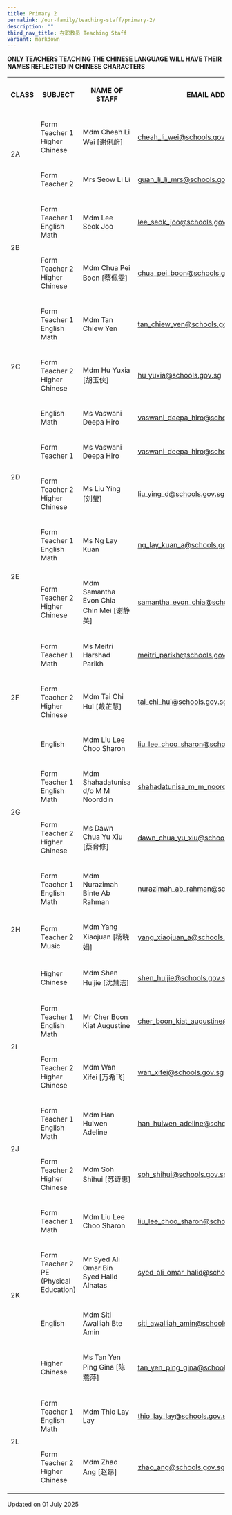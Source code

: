 ```yaml
---
title: Primary 2
permalink: /our-family/teaching-staff/primary-2/
description: ""
third_nav_title: 在职教员 Teaching Staff
variant: markdown
---
```

<p><strong>ONLY TEACHERS TEACHING THE CHINESE LANGUAGE WILL HAVE THEIR NAMES REFLECTED IN CHINESE CHARACTERS</strong>
</p>
<table style="minWidth: 100px">
<colgroup>
<col>
<col>
<col>
<col>
</colgroup>
<tbody>
<tr>
<th rowspan="1" colspan="1">
<p><strong>CLASS</strong>
</p>
</th>
<th rowspan="1" colspan="1">
<p><strong>SUBJECT</strong>
</p>
</th>
<th rowspan="1" colspan="1">
<p><strong>NAME OF STAFF</strong>
</p>
</th>
<th rowspan="1" colspan="1">
<p><strong>EMAIL ADDRESS</strong>
</p>
</th>
</tr>
<tr>
<td rowspan="2" colspan="1">
<p>2A</p>
</td>
<td rowspan="1" colspan="1">
<p>Form Teacher 1
<br>Higher Chinese</p>
</td>
<td rowspan="1" colspan="1">
<p>Mdm Cheah Li Wei [谢俐蔚]</p>
</td>
<td rowspan="1" colspan="1">
<p><u>cheah_li_wei@schools.gov.sg</u>
</p>
</td>
</tr>
<tr>
<td rowspan="1" colspan="1">
<p>Form Teacher 2</p>
</td>
<td rowspan="1" colspan="1">
<p>Mrs Seow Li Li</p>
</td>
<td rowspan="1" colspan="1">
<p><u>guan_li_li_mrs@schools.gov.sg</u>
</p>
</td>
</tr>
<tr>
<td rowspan="2" colspan="1">
<p>2B</p>
</td>
<td rowspan="1" colspan="1">
<p>Form Teacher 1
<br>English
<br>Math</p>
</td>
<td rowspan="1" colspan="1">
<p>Mdm Lee Seok Joo</p>
</td>
<td rowspan="1" colspan="1">
<p><u>lee_seok_joo@schools.gov.sg</u>
</p>
</td>
</tr>
<tr>
<td rowspan="1" colspan="1">
<p>Form Teacher 2
<br>Higher Chinese</p>
</td>
<td rowspan="1" colspan="1">
<p>Mdm Chua Pei Boon [蔡佩雯]</p>
</td>
<td rowspan="1" colspan="1">
<p><u>chua_pei_boon@schools.gov.sg</u>
</p>
</td>
</tr>
<tr>
<td rowspan="3" colspan="1">
<p>2C</p>
</td>
<td rowspan="1" colspan="1">
<p>Form Teacher 1
<br>English
<br>Math</p>
</td>
<td rowspan="1" colspan="1">
<p>Mdm Tan Chiew Yen</p>
</td>
<td rowspan="1" colspan="1">
<p><u>tan_chiew_yen@schools.gov.sg</u>
</p>
</td>
</tr>
<tr>
<td rowspan="1" colspan="1">
<p>Form Teacher 2
<br>Higher Chinese</p>
</td>
<td rowspan="1" colspan="1">
<p>Mdm Hu Yuxia [胡玉侠]</p>
</td>
<td rowspan="1" colspan="1">
<p><u>hu_yuxia@schools.gov.sg</u>
</p>
</td>
</tr>
<tr>
<td rowspan="1" colspan="1">
<p>English
<br>Math</p>
</td>
<td rowspan="1" colspan="1">
<p>Ms Vaswani Deepa Hiro</p>
</td>
<td rowspan="1" colspan="1">
<p><u>vaswani_deepa_hiro@schools.gov.sg</u>
</p>
</td>
</tr>
<tr>
<td rowspan="2" colspan="1">
<p>2D</p>
</td>
<td rowspan="1" colspan="1">
<p>Form Teacher 1</p>
</td>
<td rowspan="1" colspan="1">
<p>Ms Vaswani Deepa Hiro</p>
</td>
<td rowspan="1" colspan="1">
<p><u>vaswani_deepa_hiro@schools.gov.sg</u>
</p>
</td>
</tr>
<tr>
<td rowspan="1" colspan="1">
<p>Form Teacher 2
<br>Higher Chinese</p>
</td>
<td rowspan="1" colspan="1">
<p>Ms Liu Ying [刘莹]</p>
</td>
<td rowspan="1" colspan="1">
<p><u>liu_ying_d@schools.gov.sg</u>
</p>
</td>
</tr>
<tr>
<td rowspan="2" colspan="1">
<p>2E</p>
</td>
<td rowspan="1" colspan="1">
<p>Form Teacher 1
<br>English
<br>Math</p>
</td>
<td rowspan="1" colspan="1">
<p>Ms Ng Lay Kuan</p>
</td>
<td rowspan="1" colspan="1">
<p><u>ng_lay_kuan_a@schools.gov.sg</u>
</p>
</td>
</tr>
<tr>
<td rowspan="1" colspan="1">
<p>Form Teacher 2
<br>Higher Chinese</p>
</td>
<td rowspan="1" colspan="1">
<p>Mdm Samantha Evon Chia Chin Mei [谢静美]</p>
</td>
<td rowspan="1" colspan="1">
<p><u>samantha_evon_chia@schools.gov.sg</u>
</p>
</td>
</tr>
<tr>
<td rowspan="3" colspan="1">
<p>2F</p>
</td>
<td rowspan="1" colspan="1">
<p>Form Teacher 1
<br>Math</p>
</td>
<td rowspan="1" colspan="1">
<p>Ms Meitri Harshad Parikh</p>
</td>
<td rowspan="1" colspan="1">
<p><u>meitri_parikh@schools.gov.sg</u>
</p>
</td>
</tr>
<tr>
<td rowspan="1" colspan="1">
<p>Form Teacher 2
<br>Higher Chinese</p>
</td>
<td rowspan="1" colspan="1">
<p>Mdm Tai Chi Hui [戴芷慧]</p>
</td>
<td rowspan="1" colspan="1">
<p><u>tai_chi_hui@schools.gov.sg</u>
</p>
</td>
</tr>
<tr>
<td rowspan="1" colspan="1">
<p>English</p>
</td>
<td rowspan="1" colspan="1">
<p>Mdm Liu Lee Choo Sharon</p>
</td>
<td rowspan="1" colspan="1">
<p><u>liu_lee_choo_sharon@schools.gov.sg</u>
</p>
</td>
</tr>
<tr>
<td rowspan="2" colspan="1">
<p>2G</p>
</td>
<td rowspan="1" colspan="1">
<p>Form Teacher 1
<br>English
<br>Math</p>
</td>
<td rowspan="1" colspan="1">
<p>Mdm Shahadatunisa d/o M M Noorddin</p>
</td>
<td rowspan="1" colspan="1">
<p><u>shahadatunisa_m_m_noorddin@schools.gov.sg</u>
</p>
</td>
</tr>
<tr>
<td rowspan="1" colspan="1">
<p>Form Teacher 2
<br>Higher Chinese</p>
</td>
<td rowspan="1" colspan="1">
<p>Ms Dawn Chua Yu Xiu [蔡育修]</p>
</td>
<td rowspan="1" colspan="1">
<p><u>dawn_chua_yu_xiu@schools.gov.sg</u>
</p>
</td>
</tr>
<tr>
<td rowspan="3" colspan="1">
<p>2H</p>
</td>
<td rowspan="1" colspan="1">
<p>Form Teacher 1
<br>English
<br>Math</p>
</td>
<td rowspan="1" colspan="1">
<p>Mdm Nurazimah Binte Ab Rahman</p>
</td>
<td rowspan="1" colspan="1">
<p><u>nurazimah_ab_rahman@schools.gov.sg</u>
</p>
</td>
</tr>
<tr>
<td rowspan="1" colspan="1">
<p>Form Teacher 2
<br>Music</p>
</td>
<td rowspan="1" colspan="1">
<p>Mdm Yang Xiaojuan [杨晓娟]</p>
</td>
<td rowspan="1" colspan="1">
<p><u>yang_xiaojuan_a@schools.gov.sg</u>
</p>
</td>
</tr>
<tr>
<td rowspan="1" colspan="1">
<p>Higher Chinese</p>
</td>
<td rowspan="1" colspan="1">
<p>Mdm Shen Huijie [沈慧洁]</p>
</td>
<td rowspan="1" colspan="1">
<p><u>shen_huijie@schools.gov.sg</u>
</p>
</td>
</tr>
<tr>
<td rowspan="2" colspan="1">
<p>2I</p>
</td>
<td rowspan="1" colspan="1">
<p>Form Teacher 1
<br>English
<br>Math</p>
</td>
<td rowspan="1" colspan="1">
<p>Mr Cher Boon Kiat Augustine</p>
</td>
<td rowspan="1" colspan="1">
<p><u>cher_boon_kiat_augustine@schools.gov.sg</u>
</p>
</td>
</tr>
<tr>
<td rowspan="1" colspan="1">
<p>Form Teacher 2
<br>Higher Chinese</p>
</td>
<td rowspan="1" colspan="1">
<p>Mdm Wan Xifei [万希飞]</p>
</td>
<td rowspan="1" colspan="1">
<p><u>wan_xifei@schools.gov.sg</u>
</p>
</td>
</tr>
<tr>
<td rowspan="2" colspan="1">
<p>2J</p>
</td>
<td rowspan="1" colspan="1">
<p>Form Teacher 1
<br>English
<br>Math</p>
</td>
<td rowspan="1" colspan="1">
<p>Mdm Han Huiwen Adeline</p>
</td>
<td rowspan="1" colspan="1">
<p><u>han_huiwen_adeline@schools.gov.sg</u>
</p>
</td>
</tr>
<tr>
<td rowspan="1" colspan="1">
<p>Form Teacher 2
<br>Higher Chinese</p>
</td>
<td rowspan="1" colspan="1">
<p>Mdm Soh Shihui [苏诗惠]</p>
</td>
<td rowspan="1" colspan="1">
<p><u>soh_shihui@schools.gov.sg</u>
</p>
</td>
</tr>
<tr>
<td rowspan="4" colspan="1">
<p>2K</p>
</td>
<td rowspan="1" colspan="1">
<p>Form Teacher 1
<br>Math</p>
</td>
<td rowspan="1" colspan="1">
<p>Mdm Liu Lee Choo Sharon</p>
</td>
<td rowspan="1" colspan="1">
<p><u>liu_lee_choo_sharon@schools.gov.sg</u>
</p>
</td>
</tr>
<tr>
<td rowspan="1" colspan="1">
<p>Form Teacher 2
<br>PE (Physical Education)</p>
</td>
<td rowspan="1" colspan="1">
<p>Mr Syed Ali Omar Bin Syed Halid Alhatas</p>
</td>
<td rowspan="1" colspan="1">
<p><u>syed_ali_omar_halid@schools.gov.sg</u>
</p>
</td>
</tr>
<tr>
<td rowspan="1" colspan="1">
<p>English</p>
</td>
<td rowspan="1" colspan="1">
<p>Mdm Siti Awalliah Bte Amin</p>
</td>
<td rowspan="1" colspan="1">
<p><u>siti_awalliah_amin@schools.gov.sg</u>
</p>
</td>
</tr>
<tr>
<td rowspan="1" colspan="1">
<p>Higher Chinese</p>
</td>
<td rowspan="1" colspan="1">
<p>Ms Tan Yen Ping Gina [陈燕萍]</p>
</td>
<td rowspan="1" colspan="1">
<p><u>tan_yen_ping_gina@schools.gov.sg</u>
</p>
</td>
</tr>
<tr>
<td rowspan="2" colspan="1">
<p>2L</p>
</td>
<td rowspan="1" colspan="1">
<p>Form Teacher 1
<br>English
<br>Math</p>
</td>
<td rowspan="1" colspan="1">
<p>Mdm Thio Lay Lay</p>
</td>
<td rowspan="1" colspan="1">
<p><u>thio_lay_lay@schools.gov.sg</u>
</p>
</td>
</tr>
<tr>
<td rowspan="1" colspan="1">
<p>Form Teacher 2
<br>Higher Chinese</p>
</td>
<td rowspan="1" colspan="1">
<p>Mdm Zhao Ang [赵昂]</p>
</td>
<td rowspan="1" colspan="1">
<p><u>zhao_ang@schools.gov.sg</u>
</p>
</td>
</tr>
</tbody>
</table>
<p>Updated on 01 July 2025</p>